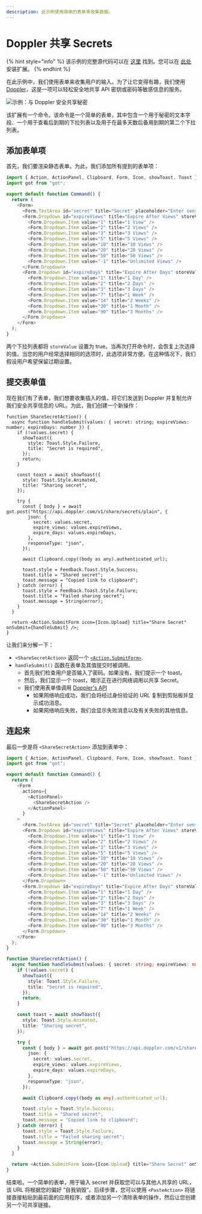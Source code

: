 ```yaml
---
description: 此示例使用简单的表单来收集数据。
---
```


# Doppler 共享 Secrets

{% hint style="info" %}
该示例的完整源代码可以在 [这里](https://github.com/raycast/extensions/tree/main/extensions/doppler-share-secrets#readme) 找到。您可以在 [此处](https://www.raycast.com/thomas/doppler-share-secrets) 安装扩展。
{% endhint %}

在此示例中，我们使用表单来收集用户的输入。为了让它变得有趣，我们使用 [Doppler](http://share.doppler.com/)，这是一项可以轻松安全地共享 API 密钥或密码等敏感信息的服务。

![示例：与 Doppler 安全共享秘密](../.gitbook/assets/example-doppler-share-secrets.png)

该扩展有一个命令。该命令是一个简单的表单，其中包含一个用于秘密的文本字段、一个用于查看后到期的下拉列表以及用于在最多天数后备用到期的第二个下拉列表。

## 添加表单项

首先，我们要渲染静态表单。为此，我们添加所有提到的表单项：

```typescript
import { Action, ActionPanel, Clipboard, Form, Icon, showToast, Toast } from "@raycast/api";
import got from "got";

export default function Command() {
  return (
    <Form>
      <Form.TextArea id="secret" title="Secret" placeholder="Enter sensitive data to securely share…" />
      <Form.Dropdown id="expireViews" title="Expire After Views" storeValue>
        <Form.Dropdown.Item value="1" title="1 View" />
        <Form.Dropdown.Item value="2" title="2 Views" />
        <Form.Dropdown.Item value="3" title="3 Views" />
        <Form.Dropdown.Item value="5" title="5 Views" />
        <Form.Dropdown.Item value="10" title="10 Views" />
        <Form.Dropdown.Item value="20" title="20 Views" />
        <Form.Dropdown.Item value="50" title="50 Views" />
        <Form.Dropdown.Item value="-1" title="Unlimited Views" />
      </Form.Dropdown>
      <Form.Dropdown id="expireDays" title="Expire After Days" storeValue>
        <Form.Dropdown.Item value="1" title="1 Day" />
        <Form.Dropdown.Item value="2" title="2 Days" />
        <Form.Dropdown.Item value="3" title="3 Days" />
        <Form.Dropdown.Item value="7" title="1 Week" />
        <Form.Dropdown.Item value="14" title="2 Weeks" />
        <Form.Dropdown.Item value="30" title="1 Month" />
        <Form.Dropdown.Item value="90" title="3 Months" />
      </Form.Dropdown>
    </Form>
  );
}
```

两个下拉列表都将 `storeValue` 设置为 true。当再次打开命令时，会恢复上次选择的值。当您的用户经常选择相同的选项时，此选项非常方便。在这种情况下，我们假设用户希望保留过期设置。

## 提交表单值

现在我们有了表单，我们想要收集插入的值，将它们发送到 Doppler 并复制允许我们安全共享信息的 URL。为此，我们创建一个新操作：

```tsx
function ShareSecretAction() {
  async function handleSubmit(values: { secret: string; expireViews: number; expireDays: number }) {
    if (!values.secret) {
      showToast({
        style: Toast.Style.Failure,
        title: "Secret is required",
      });
      return;
    }

    const toast = await showToast({
      style: Toast.Style.Animated,
      title: "Sharing secret",
    });

    try {
      const { body } = await got.post("https://api.doppler.com/v1/share/secrets/plain", {
        json: {
          secret: values.secret,
          expire_views: values.expireViews,
          expire_days: values.expireDays,
        },
        responseType: "json",
      });

      await Clipboard.copy((body as any).authenticated_url);

      toast.style = Feedback.Toast.Style.Success;
      toast.title = "Shared secret";
      toast.message = "Copied link to clipboard";
    } catch (error) {
      toast.style = Feedback.Toast.Style.Failure;
      toast.title = "Failed sharing secret";
      toast.message = String(error);
    }
  }

  return <Action.SubmitForm icon={Icon.Upload} title="Share Secret" onSubmit={handleSubmit} />;
}
```

让我们来分解一下：

* `<ShareSecretAction>` 返回一个 [`<Action.SubmitForm>`](../api-can-kao/user-interface/actions.md#action.submitform).
* `handleSubmit()` 函数在表单及其值提交时被调用。
  * 首先我们检查用户是否输入了密码。如果没有，我们提示一个 toast。
  * 然后，我们显示一个 toast，暗示正在进行网络调用以共享 Secret。
  * 我们使用表单值调用  [Doppler's API](https://docs.doppler.com/reference/share-secret)&#x20;
    * 如果网络响应成功，我们会将经过身份验证的 URL 复制到剪贴板并显示成功消息。
    * 如果网络响应失败，我们会显示失败消息以及有关失败的其他信息。

## 连起来

最后一步是将  `<ShareSecretAction>`  添加到表单中：

```typescript
import { Action, ActionPanel, Clipboard, Form, Icon, showToast, Toast } from "@raycast/api";
import got from "got";

export default function Command() {
  return (
    <Form
      actions={
        <ActionPanel>
          <ShareSecretAction />
        </ActionPanel>
      }
    >
      <Form.TextArea id="secret" title="Secret" placeholder="Enter sensitive data to securely share…" />
      <Form.Dropdown id="expireViews" title="Expire After Views" storeValue>
        <Form.Dropdown.Item value="1" title="1 View" />
        <Form.Dropdown.Item value="2" title="2 Views" />
        <Form.Dropdown.Item value="3" title="3 Views" />
        <Form.Dropdown.Item value="5" title="5 Views" />
        <Form.Dropdown.Item value="10" title="10 Views" />
        <Form.Dropdown.Item value="20" title="20 Views" />
        <Form.Dropdown.Item value="50" title="50 Views" />
        <Form.Dropdown.Item value="-1" title="Unlimited Views" />
      </Form.Dropdown>
      <Form.Dropdown id="expireDays" title="Expire After Days" storeValue>
        <Form.Dropdown.Item value="1" title="1 Day" />
        <Form.Dropdown.Item value="2" title="2 Days" />
        <Form.Dropdown.Item value="3" title="3 Days" />
        <Form.Dropdown.Item value="7" title="1 Week" />
        <Form.Dropdown.Item value="14" title="2 Weeks" />
        <Form.Dropdown.Item value="30" title="1 Month" />
        <Form.Dropdown.Item value="90" title="3 Months" />
      </Form.Dropdown>
    </Form>
  );
}

function ShareSecretAction() {
  async function handleSubmit(values: { secret: string; expireViews: number; expireDays: number }) {
    if (!values.secret) {
      showToast({
        style: Toast.Style.Failure,
        title: "Secret is required",
      });
      return;
    }

    const toast = await showToast({
      style: Toast.Style.Animated,
      title: "Sharing secret",
    });

    try {
      const { body } = await got.post("https://api.doppler.com/v1/share/secrets/plain", {
        json: {
          secret: values.secret,
          expire_views: values.expireViews,
          expire_days: values.expireDays,
        },
        responseType: "json",
      });

      await Clipboard.copy((body as any).authenticated_url);

      toast.style = Toast.Style.Success;
      toast.title = "Shared secret";
      toast.message = "Copied link to clipboard";
    } catch (error) {
      toast.style = Toast.Style.Failure;
      toast.title = "Failed sharing secret";
      toast.message = String(error);
    }
  }

  return <Action.SubmitForm icon={Icon.Upload} title="Share Secret" onSubmit={handleSubmit} />;
}
```

结束啦。一个简单的表单，用于输入 secret 并获取您可以与其他人共享的 URL，该 URL 将根据您的偏好 “自我销毁”。后续步骤，您可以使用 `<PasteAction>` 将链接直接粘贴到最前面的应用程序，或者添加另一个清除表单的操作，然后让您创建另一个可共享链接。
